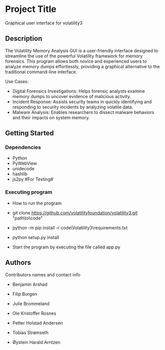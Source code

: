 # Project Title

Graphical user interface for volatility3

## Description

The Volatility Memory Analysis GUI is a user-friendly interface designed to streamline the use of the powerful Volatility framework for memory forensics.
This program allows both novice and experienced users to analyze memory dumps effortlessly,
providing a graphical alternative to the traditional command-line interface.

Use Cases:

- Digital Forensics Investigations: Helps forensic analysts examine memory dumps to uncover evidence of malicious activity.
- Incident Response: Assists security teams in quickly identifying and responding to security incidents by analyzing volatile data.
- Malware Analysis: Enables researchers to dissect malware behaviors and their impacts on system memory.

## Getting Started

### Dependencies

- Python
- PyWebView
- unidecode
- hashlib
- js2py #For Testing#

### Executing program

- How to run the program

- git clone https://github.com/volatilityfoundation/volatility3.git "path\to\code"
- python -m pip install -r code\Volatility3\requirements.txt
- python setup.py install

- Start the program by executing the file called app.py

## Authors

Contributors names and contact info

- Benjamin Arshad

- Filip Borgen

- Julie Brommeland

- Ole Kristoffer Rosnes

- Petter Holstad Andersen

- Tobias Strømseth

- Øystein Harald Arntzen
